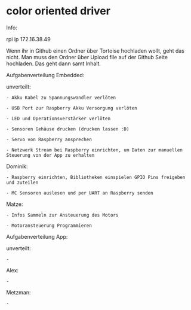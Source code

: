 # color oriented driver

Info:

rpi ip 172.16.38.49

Wenn ihr in Github einen Ordner über Tortoise hochladen wollt, geht das nicht. 
Man muss den Ordner über Upload file auf der Github Seite hochladen. Das geht dann samt Inhalt.


Aufgabenverteilung Embedded:

unverteilt:

	- Akku Kabel zu Spannungswandler verlöten

	- USB Port zur Raspberry Akku Versorgung verlöten

	- LED und Operationsverstärker verlöten

	- Sensoren Gehäuse drucken (drucken lassen :D)

	- Servo von Raspberry ansprechen

	- Netzwerk Stream bei Raspberry einrichten, um Daten zur manuellen Steuerung von der App zu erhalten

Dominik: 

	- Raspberry einrichten, Bibliotheken einspielen GPIO Pins freigeben und zuteilen

	- MC Sensoren auslesen und per UART an Raspberry senden

	
Matze:

	- Infos Sammeln zur Ansteuerung des Motors

	- Motoransteuerung Programmieren
	
	
Aufgabenverteilung App:

unverteilt:

	- 

Alex:

	-
	
Metzman:

	- 
	

